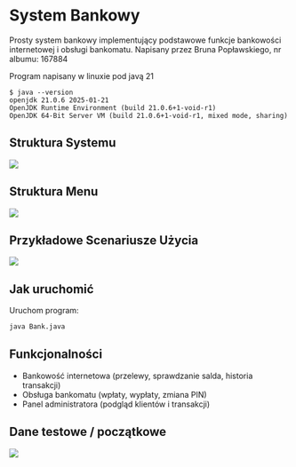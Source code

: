 
# System Bankowy

Prosty system bankowy implementujący podstawowe funkcje bankowości internetowej i obsługi bankomatu.
Napisany przez Bruna Popławskiego, nr albumu: 167884

Program napisany w linuxie pod javą 21
```shell
$ java --version
openjdk 21.0.6 2025-01-21
OpenJDK Runtime Environment (build 21.0.6+1-void-r1)
OpenJDK 64-Bit Server VM (build 21.0.6+1-void-r1, mixed mode, sharing)
```

## Struktura Systemu

![](http://www.plantuml.com/plantuml/proxy?cache=no&src=https://raw.githubusercontent.com/sm-idk/SystemBankowy/master/struktura_systemu.puml)


## Struktura Menu

![](http://www.plantuml.com/plantuml/proxy?cache=no&src=https://raw.githubusercontent.com/sm-idk/SystemBankowy/master/struktura_menu.puml)


## Przykładowe Scenariusze Użycia

![](http://www.plantuml.com/plantuml/proxy?cache=no&src=https://raw.githubusercontent.com/sm-idk/SystemBankowy/master/przyklady_uzycia.puml)


## Jak uruchomić

Uruchom program:
```bash
java Bank.java
```


## Funkcjonalności

- Bankowość internetowa (przelewy, sprawdzanie salda, historia transakcji)
- Obsługa bankomatu (wpłaty, wypłaty, zmiana PIN)
- Panel administratora (podgląd klientów i transakcji)


## Dane testowe / początkowe

![](http://www.plantuml.com/plantuml/proxy?cache=no&src=https://raw.githubusercontent.com/sm-idk/SystemBankowy/master/dane_poczatkowe.puml)